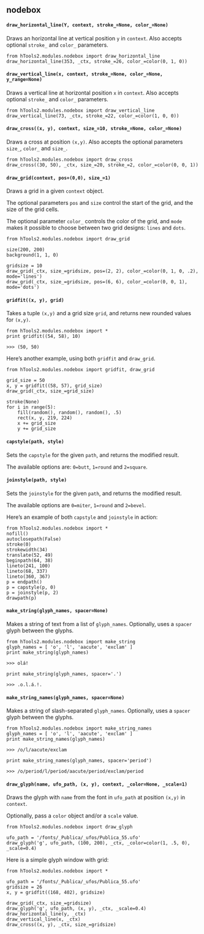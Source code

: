## nodebox

#### `draw_horizontal_line(Y, context, stroke_=None, color_=None)`

Draws an horizontal line at vertical position `y` in `context`. Also accepts optional `stroke_` and `color_` parameters.

    from hTools2.modules.nodebox import draw_horizontal_line
    draw_horizontal_line(353, _ctx, stroke_=26, color_=color(0, 1, 0))

#### `draw_vertical_line(x, context, stroke_=None, color_=None, y_range=None)`

Draws a vertical line at horizontal position `x` in `context`. Also accepts optional `stroke_` and `color_` parameters.

    from hTools2.modules.nodebox import draw_vertical_line
    draw_vertical_line(73, _ctx, stroke_=22, color_=color(1, 0, 0))

#### `draw_cross((x, y), context, size_=10, stroke_=None, color_=None)`

Draws a cross at position `(x,y)`. Also accepts the optional parameters `size_`, `color_` and `size_`.

    from hTools2.modules.nodebox import draw_cross
    draw_cross((30, 50), _ctx, size_=20, stroke_=2, color_=color(0, 0, 1))

#### `draw_grid(context, pos=(0,0), size_=1)`

Draws a grid in a given `context` object.

The optional parameters `pos` and `size` control the start of the grid, and the size of the grid cells.

The optional parameter `color_` controls the color of the grid, and `mode` makes it possible to choose between two grid designs: `lines` and `dots`.

    from hTools2.modules.nodebox import draw_grid

    size(200, 200)
    background(1, 1, 0)

    gridsize = 10
    draw_grid(_ctx, size_=gridsize, pos=(2, 2), color_=color(0, 1, 0, .2), mode='lines')
    draw_grid(_ctx, size_=gridsize, pos=(6, 6), color_=color(0, 0, 1), mode='dots')

#### `gridfit((x, y), grid)`

Takes a tuple `(x,y)` and a grid size `grid`, and returns new rounded values for `(x,y)`.

    from hTools2.modules.nodebox import *
    print gridfit((54, 58), 10)

    >>> (50, 50)

Here’s another example, using both `gridfit` and `draw_grid`.

    from hTools2.modules.nodebox import gridfit, draw_grid

    grid_size = 50
    x, y = gridfit((58, 57), grid_size)
    draw_grid(_ctx, size_=grid_size)

    stroke(None)
    for i in range(5):
        fill(random(), random(), random(), .5)
        rect(x, y, 219, 224)
        x += grid_size
        y += grid_size

#### `capstyle(path, style)`

Sets the `capstyle` for the given `path`, and returns the modified result.

The available options are: `0=butt`, `1=round` and `2=square`.

#### `joinstyle(path, style)`

Sets the `joinstyle` for the given `path`, and returns the modified result.

The available options are `0=miter`, `1=round` and `2=bevel`.

Here’s an example of both `capstyle` and `joinstyle` in action:

    from hTools2.modules.nodebox import *
    nofill()
    autoclosepath(False)
    stroke(0)
    strokewidth(34)
    translate(52, 49)
    beginpath(64, 38)
    lineto(241, 100)
    lineto(68, 337)
    lineto(360, 367)
    p = endpath()
    p = capstyle(p, 0)
    p = joinstyle(p, 2)
    drawpath(p)

#### `make_string(glyph_names, spacer=None)`

Makes a string of text from a list of `glyph_names`. Optionally, uses a `spacer` glyph between the glyphs.

    from hTools2.modules.nodebox import make_string
    glyph_names = [ 'o', 'l', 'aacute', 'exclam' ]
    print make_string(glyph_names)

    >>> olá!

    print make_string(glyph_names, spacer='.')

    >>> .o.l.á.!.

#### `make_string_names(glyph_names, spacer=None)`

Makes a string of slash-separated `glyph_names`. Optionally, uses a `spacer` glyph between the glyphs.

    from hTools2.modules.nodebox import make_string_names
    glyph_names = [ 'o', 'l', 'aacute', 'exclam' ]
    print make_string_names(glyph_names)

    >>> /o/l/aacute/exclam

    print make_string_names(glyph_names, spacer='period')

    >>> /o/period/l/period/aacute/period/exclam/period

#### `draw_glyph(name, ufo_path, (x, y), context, _color=None, _scale=1)`

Draws the glyph with `name` from the font in `ufo_path` at position `(x,y)` in `context`.

Optionally, pass a `color` object and/or a `scale` value.

    from hTools2.modules.nodebox import draw_glyph

    ufo_path = '/fonts/_Publica/_ufos/Publica_55.ufo'
    draw_glyph('g', ufo_path, (100, 200), _ctx, _color=color(1, .5, 0), _scale=0.4)

Here is a simple glyph window with grid:

    from hTools2.modules.nodebox import *

    ufo_path = '/fonts/_Publica/_ufos/Publica_55.ufo'
    gridsize = 26
    x, y = gridfit((168, 402), gridsize)

    draw_grid(_ctx, size_=gridsize)
    draw_glyph('g', ufo_path, (x, y), _ctx, _scale=0.4)
    draw_horizontal_line(y, _ctx)
    draw_vertical_line(x, _ctx)
    draw_cross((x, y), _ctx, size_=gridsize)
